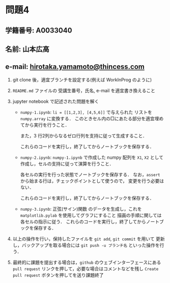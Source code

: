# 問題4

## 学籍番号: A0033040
## 名前: 山本広高
## e-mail: hirotaka.yamamoto@thincess.com

1. git clone 後，適宜ブランチを設定する(例えば WorkInProg のように)

2. ``README.md`` ファイルの 受講生番号，氏名, e-mail を適宜書き換えること

3. jupyter notebook で記述された問題を解く

    - `numpy-1.ipynb`: `li = [[1,2,3], [4,5,6]]` で与えられた
      リストを `numpy.array` に変換する．
      このときセル内の□にあたる部分を適宜埋めてから実行を行うこと．

      また，3 行2列からなるゼロ行列を支持に従って生成すること．

      これらのコードを実行し，終了してからノートブックを保存する．

    - `numpy-2.ipynb`: `numpy-1.ipynb` で作成した numpy 配列を
      `X1`, `X2` として作成し，セルの支持に従って演算を行うこと．

      各セルの実行を行った状態でノートブックを保存する．
      なお，`assert` から始まる行は，チェックポイントとして使うので，
      変更を行う必要はない．

      これらのコードを実行し，終了してからノートブックを保存する．

    - `numpy-3.ipynb`: 正弦(サイン)関数 のデータを生成し，これを
      `matplotlib.pylab` を使用してグラフにすること
      描画の手順に関しては各セルの指示に従う．
      これらのコードを実行し，終了してからノートブックを保存する．

4. 以上の操作を行い，保持したファイルを ``git add``, ``git commit`` を用いて
   更新し，バックアップを取る場合には ``git push -u ブランチ名`` といった操作を行う．
   
5. 最終的に課題を提出する場合は，`github` のウェブインターフェースにある 
   `pull request` リンクを押して，必要な場合はコメントなどを残し 
   `Create pull request` ボタンを押してを送り課題終了

